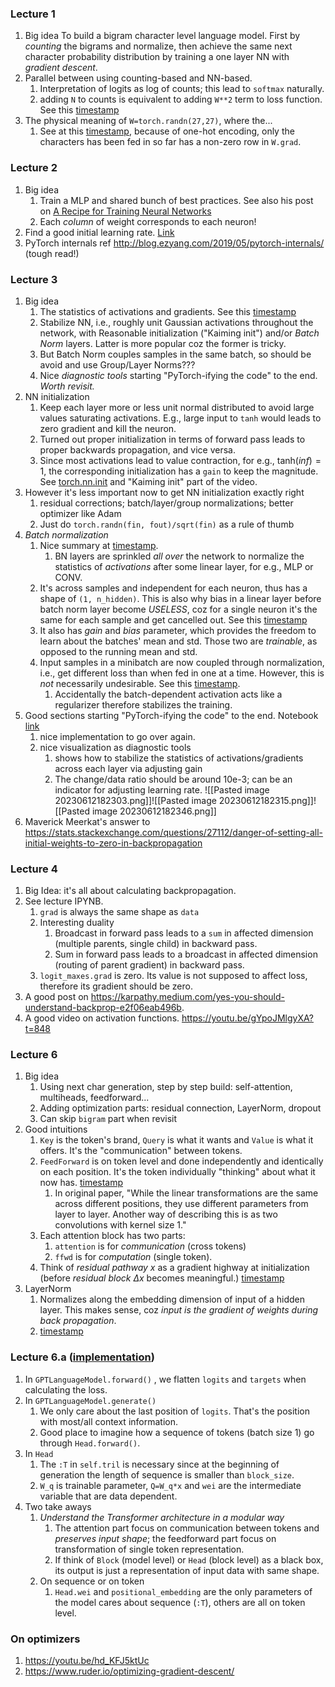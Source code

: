 ### Lecture 1
1. Big idea
	To build a bigram character level language model. First by *counting* the bigrams and normalize, then achieve the same next character probability distribution by training a one layer NN with *gradient descent*.
2. Parallel between using counting-based and NN-based.
	1. Interpretation of logits as log of counts; this lead to `softmax` naturally.
	2. adding `N` to counts is equivalent to adding `W**2` term to loss function. See this [timestamp](https://youtu.be/PaCmpygFfXo?t=6618)
3. The physical meaning of  `W=torch.randn(27,27)`, where the...
	1. See at this [timestamp](https://youtu.be/PaCmpygFfXo?t=6023), because of one-hot encoding, only the characters has been fed in so far has a non-zero row in `W.grad`.

### Lecture 2
1. Big idea
	1. Train a MLP and shared bunch of best practices. See also his post on [A Recipe for Training Neural Networks](https://karpathy.github.io/2019/04/25/recipe/)
	2. Each *column* of weight corresponds to each neuron!
2. Find a good initial learning rate. [Link](https://youtu.be/TCH_1BHY58I?t=2740)
3. PyTorch internals ref http://blog.ezyang.com/2019/05/pytorch-internals/ (tough read!)

### Lecture 3
1. Big idea
	1. The statistics of activations and gradients. See this [timestamp](https://youtu.be/P6sfmUTpUmc?t=4451)
	2. Stabilize NN, i.e., roughly unit Gaussian activations throughout the network, with Reasonable initialization ("Kaiming init")  and/or *Batch Norm* layers. Latter is more popular coz the former is tricky.
	3. But Batch Norm couples samples in the same batch, so should be avoid and use Group/Layer Norms???
	4. Nice *diagnostic tools* starting "PyTorch-ifying the code" to the end.  *Worth revisit.*
2. NN initialization
	1. Keep each layer more or less unit normal distributed to avoid large values saturating activations. E.g., large input to `tanh` would leads to zero gradient and kill the neuron.
	2. Turned out proper initialization in terms of forward pass leads to proper backwards propagation, and vice versa.
	3. Since most activations lead to value contraction, for e.g., $\text{tanh}(inf)=1$, the corresponding initialization has a `gain` to keep the magnitude. See [torch.nn.init](https://pytorch.org/docs/stable/nn.init.html) and "Kaiming init" part of the video.
 3. However it's less important now to get NN initialization exactly right
	1. residual corrections; batch/layer/group normalizations; better optimizer like Adam
	2. Just do `torch.randn(fin, fout)/sqrt(fin)` as a rule of thumb
3. *Batch normalization*
	1. Nice summary at [timestamp](https://youtu.be/P6sfmUTpUmc?t=3802). 
		1. BN layers are sprinkled *all over* the network to normalize the statistics of *activations* after some linear layer, for e.g., MLP or CONV.
	2. It's across samples and independent for each neuron, thus has a shape of `(1, n_hidden)`. This is also why bias in a linear layer before batch norm layer become *USELESS*, coz for a single neuron it's the same for each sample and get cancelled out. See this [timestamp](https://youtu.be/P6sfmUTpUmc?t=3696)
	3. It also has *gain* and *bias* parameter, which provides the freedom to learn about the batches' mean and std. Those two are *trainable*, as opposed to the running mean and std.
	4. Input samples in a minibatch are now coupled through normalization, i.e., get different loss than when fed in one at a time. However, this is *not* necessarily undesirable. See this [timestamp](https://youtu.be/P6sfmUTpUmc?t=3014).
		1. Accidentally the batch-dependent activation acts like a regularizer therefore stabilizes the training.
 4. Good sections starting "PyTorch-ifying the code" to the end.  Notebook [link](https://github.com/karpathy/nn-zero-to-hero/blob/master/lectures/makemore/makemore_part3_bn.ipynb)
	 1. nice implementation to go over again.
	 2. nice visualization as diagnostic tools
		 1. shows how to stabilize the statistics of activations/gradients across each layer via adjusting gain
		 2. The change/data ratio should be around 10e-3; can be an indicator for adjusting learning rate.		![[Pasted image 20230612182303.png]]![[Pasted image 20230612182315.png]]![[Pasted image 20230612182346.png]]
5. Maverick Meerkat's answer to  https://stats.stackexchange.com/questions/27112/danger-of-setting-all-initial-weights-to-zero-in-backpropagation

### Lecture 4
1. Big Idea: it's all about calculating backpropagation.
2. See lecture IPYNB.
	1. `grad` is always the same shape as `data`
	2. Interesting duality
		1. Broadcast in forward pass leads to a `sum` in affected dimension (multiple parents, single child) in backward pass.
		2. Sum in forward pass leads to a broadcast in affected dimension (routing of parent gradient) in backward pass.
	3. `logit_maxes.grad` is zero. Its value is not supposed to affect loss, therefore its gradient should be zero.
3. A good post on https://karpathy.medium.com/yes-you-should-understand-backprop-e2f06eab496b. 
4. A good video on activation functions. https://youtu.be/gYpoJMlgyXA?t=848

### Lecture 6
1. Big idea
	1. Using next char generation, step by step build: self-attention, multiheads, feedforward...
	2. Adding optimization parts: residual connection, LayerNorm, dropout
	3. Can skip `bigram` part when revisit
2. Good intuitions
	1. `Key` is the token's brand, `Query` is what it wants and `Value` is what it offers. It's the "communication" between tokens.
	2. `FeedForward` is on token level and done independently and identically on each position. It's the token individually "thinking" about what it now has. [timestamp](https://youtu.be/kCc8FmEb1nY?list=PLAqhIrjkxbuWI23v9cThsA9GvCAUhRvKZ&t=5162) 
		1. In original paper, "While the linear transformations are the same across different positions, they use different parameters from layer to layer. Another way of describing this is as two convolutions with kernel size 1."
	3. Each attention block has two parts: 
		1. `attention` is for *communication* (cross tokens)
		2. `ffwd` is for *computation* (single token).
	4. Think of *residual pathway* $x$  as a gradient highway at initialization (before *residual block* $\Delta x$ becomes meaningful.) [timestamp](https://youtu.be/kCc8FmEb1nY?list=PLAqhIrjkxbuWI23v9cThsA9GvCAUhRvKZ&t=5320)
3. LayerNorm
	1. Normalizes along the embedding dimension of input of a hidden layer. This makes sense, coz *input is the gradient of weights during back propagation*.
	2. [timestamp](https://youtu.be/kCc8FmEb1nY?list=PLAqhIrjkxbuWI23v9cThsA9GvCAUhRvKZ&t=5573)

### Lecture 6.a ([implementation](https://github.com/karpathy/ng-video-lecture/blob/master/gpt.py))
1. In `GPTLanguageModel.forward()` , we flatten `logits` and `targets` when calculating the loss.
2. In `GPTLanguageModel.generate()` 
	1. We only care about the last position of `logits`. That's the position with most/all context information.
	2. Good place to imagine how a sequence of tokens (batch size 1) go through `Head.forward()`.
3. In `Head`
	1. The `:T` in `self.tril` is necessary since at the beginning of generation the length of sequence is smaller than `block_size`.
	2. `W_q` is trainable parameter, `Q=W_q*x` and `wei` are the intermediate variable that are data dependent.
4. Two take aways
	1. *Understand the Transformer architecture in a modular way*
		1. The attention part focus on communication between tokens and *preserves input shape*; the feedforward part focus on transformation of single token representation.
		2. If think of `Block` (model level) or `Head` (block level) as a black box, its output is just a representation of input data with same shape.
	2. On sequence or on token
		1. `Head.wei` and `positional_embedding` are the only parameters of the model cares about sequence (`:T`), others are all on token level.


### On optimizers
1. https://youtu.be/hd_KFJ5ktUc
2. https://www.ruder.io/optimizing-gradient-descent/